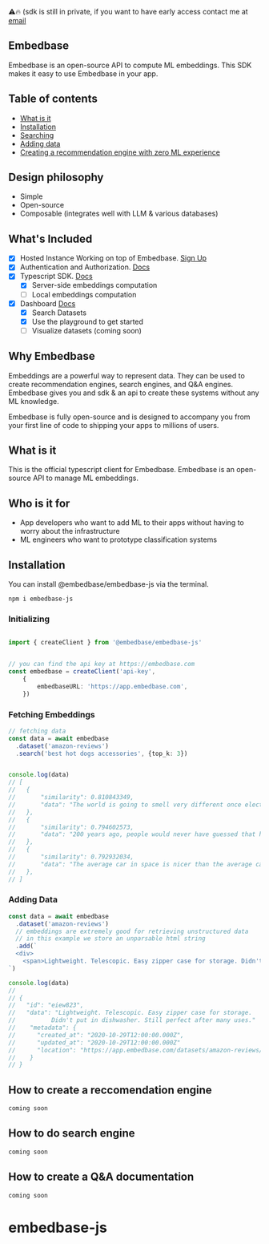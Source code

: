 ⚠️🔥 (sdk is still in private, if you want to have early access contact me at [email](mailto:ben@embedbase.xyz)
## Embedbase

Embedbase is an open-source API to compute ML embeddings. This SDK makes it easy to use Embedbase in your app.


## Table of contents
- [What is it](#what-is-it)
- [Installation](#installation)
- [Searching](#fetching-embeddings)
- [Adding data](#adding-data)
- [Creating a recommendation engine with zero ML experience](#how-to-create-a-reccomendation-engine)


## Design philosophy
- Simple
- Open-source
- Composable (integrates well with LLM & various databases)

## What's Included
- [x] Hosted Instance Working on top of Embedbase. [Sign Up](https://embedbase.xyz)
- [x] Authentication and Authorization. [Docs](https://docs.embedbase.com/auth)
- [x] Typescript SDK. [Docs](https://docs.embedbase.com/sdk)
  - [x] Server-side embeddings computation
  - [ ] Local embeddings computation 
- [x] Dashboard [Docs](https://docs.embedbase.com/dashboard)
  - [x] Search Datasets
  - [x] Use the playground to get started
  - [ ] Visualize datasets (coming soon)

## Why Embedbase

Embeddings are a powerful way to represent data. They can be used to create recommendation engines, search engines, and Q&A engines. Embedbase gives you and sdk & an api to create these systems without any ML knowledge.

Embedbase is fully open-source and is designed to accompany you from your first line of code to shipping your apps to millions of users.

## What is it

This is the official typescript client for Embedbase. Embedbase is an open-source API to manage ML embeddings.

## Who is it for
- App developers who want to add ML to their apps without having to worry about the infrastructure
- ML engineers who want to prototype classification systems



## Installation


You can install @embedbase/embedbase-js via the terminal.


```
npm i embedbase-js
```


### Initializing
```ts

import { createClient } from '@embedbase/embedbase-js'


// you can find the api key at https://embedbase.com
const embedbase = createClient('api-key', 
    {
        embedbaseURL: 'https://app.embedbase.com',
    })

```


### Fetching Embeddings
```ts
// fetching data
const data = await embedbase
  .dataset('amazon-reviews')
  .search('best hot dogs accessories', {top_k: 3})


console.log(data)
// [
//   {
//       "similarity": 0.810843349,
//       "data": "The world is going to smell very different once electric      vehicles become commonplace"
//   },
//   {
//       "similarity": 0.794602573,
//       "data": "200 years ago, people would never have guessed that humans in the future would communicate by silently tapping on glass"
//   },
//   {
//       "similarity": 0.792932034,
//       "data": "The average car in space is nicer than the average car on Earth"
//   },
// ]
```
### Adding Data

```js
const data = await embedbase
  .dataset('amazon-reviews')
  // embeddings are extremely good for retrieving unstructured data
  // in this example we store an unparsable html string
  .add(`
  <div>
    <span>Lightweight. Telescopic. Easy zipper case for storage. Didn't put in dishwasher. Still perfect after many uses.</span>
`)

console.log(data)
//
// {
//   "id": "eiew823",
//   "data": "Lightweight. Telescopic. Easy zipper case for storage.
//          Didn't put in dishwasher. Still perfect after many uses."
//    "metadata": {
//      "created_at": "2020-10-29T12:00:00.000Z",
//      "updated_at": "2020-10-29T12:00:00.000Z"
//      "location": "https://app.embedbase.com/datasets/amazon-reviews/
//    }
// }
```

## How to create a reccomendation engine

```js
coming soon


```

## How to do search engine

```js
coming soon
```

## How to create a Q&A documentation

```js
coming soon
```
# embedbase-js
